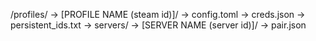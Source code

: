 /profiles/
    ->  [PROFILE NAME (steam id)]/
        ->  config.toml
        ->  creds.json
        ->  persistent_ids.txt
        ->  servers/
            ->  [SERVER NAME (server id)]/
                -> pair.json 



